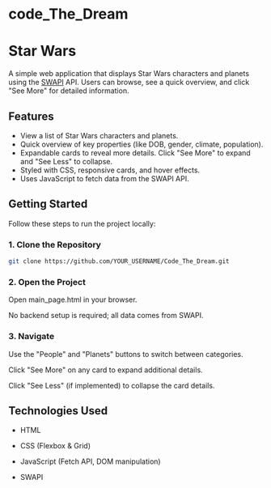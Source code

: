 # code_The_Dream

# Star Wars

A simple web application that displays Star Wars characters and planets using the [SWAPI](https://www.swapi.tech/) API. Users can browse, see a quick overview, and click "See More" for detailed information.

## Features

- View a list of Star Wars characters and planets.
- Quick overview of key properties (like DOB, gender, climate, population).
- Expandable cards to reveal more details. Click "See More" to expand and "See Less" to collapse.
- Styled with CSS, responsive cards, and hover effects.
- Uses JavaScript to fetch data from the SWAPI API.

## Getting Started

Follow these steps to run the project locally:

### 1. Clone the Repository

```bash
git clone https://github.com/YOUR_USERNAME/Code_The_Dream.git
```

### 2. Open the Project

Open main_page.html in your browser.

No backend setup is required; all data comes from SWAPI.

### 3. Navigate

Use the "People" and "Planets" buttons to switch between categories.

Click "See More" on any card to expand additional details.

Click "See Less" (if implemented) to collapse the card details.

## Technologies Used

- HTML

- CSS (Flexbox & Grid)

- JavaScript (Fetch API, DOM manipulation)

- SWAPI
